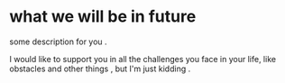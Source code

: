 # what we will be in future 

some description for you .

I would like to support you in all the challenges you face in your life, like obstacles and other things
, but I'm just kidding .
